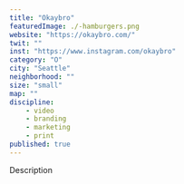 ```yaml
---
title: "Okaybro"
featuredImage: ./-hamburgers.png
website: "https://okaybro.com/"
twit: ""
inst: "https://www.instagram.com/okaybro"
category: "O"
city: "Seattle"
neighborhood: ""
size: "small"
map: ""
discipline:
    - video
    - branding
    - marketing
    - print
published: true
---
```


Description
